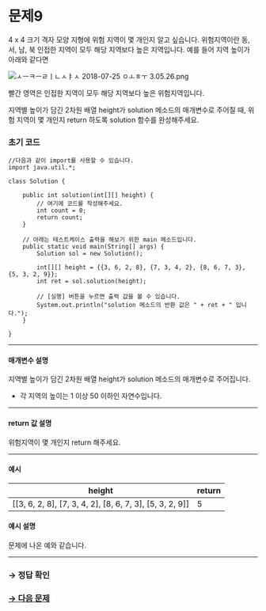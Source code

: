 # 문제9

4 x 4 크기 격자 모양 지형에 위험 지역이 몇 개인지 알고 싶습니다. 위험지역이란 동, 서, 남, 북 인접한 지역이 모두 해당 지역보다 높은 지역입니다. 예를 들어 지역 높이가 아래와 같다면

 ![ㅅㅡㅋㅡㄹㅣㄴㅅㅑㅅ 2018-07-25 ㅇㅗㅎㅜ 3.05.26.png](https://grepp-programmers.s3.amazonaws.com/files/ybm/8a4540a61f/4c104489-628c-4a6d-889f-ffe93bd29055.png)

빨간 영역은 인접한 지역이 모두 해당 지역보다 높은 위험지역입니다.

지역별 높이가 담긴 2차원 배열 height가 solution 메소드의 매개변수로 주어질 때, 위험 지역이 몇 개인지 return 하도록 solution 함수를 완성해주세요.

### 초기 코드

```
//다음과 같이 import를 사용할 수 있습니다.
import java.util.*;

class Solution {

	public int solution(int[][] height) {
	    // 여기에 코드를 작성해주세요.
	    int count = 0;
	    return count;
	}
	
	// 아래는 테스트케이스 출력을 해보기 위한 main 메소드입니다.
	public static void main(String[] args) {
	    Solution sol = new Solution();
	
	    int[][] height = {{3, 6, 2, 8}, {7, 3, 4, 2}, {8, 6, 7, 3}, {5, 3, 2, 9}};
	    int ret = sol.solution(height);
	
	    // [실행] 버튼을 누르면 출력 값을 볼 수 있습니다.
	    System.out.println("solution 메소드의 반환 값은 " + ret + " 입니다.");
	}

}
```

---

#### 매개변수 설명
지역별 높이가 담긴 2차원 배열 height가 solution 메소드의 매개변수로 주어집니다.

* 각 지역의 높이는 1 이상 50 이하인 자연수입니다.

---

#### return 값 설명
위험지역이 몇 개인지 return 해주세요.

---

#### 예시

| height                                               	| return |
|----------------------------------------------------------|--------|
| [[3, 6, 2, 8], [7, 3, 4, 2], [8, 6, 7, 3], [5, 3, 2, 9]] | 5  	|

#### 예시 설명

문제에 나온 예와 같습니다.

---

### → 정답 확인

### [→ 다음 문제](../no_10/ "COS Pro 2급 Java 4차 10번 문제")
